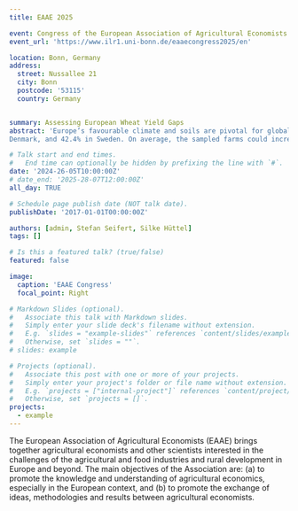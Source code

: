 ```yaml
---
title: EAAE 2025

event: Congress of the European Association of Agricultural Economists
event_url: 'https://www.ilr1.uni-bonn.de/eaaecongress2025/en'

location: Bonn, Germany
address:
  street: Nussallee 21
  city: Bonn
  postcode: '53115'
  country: Germany


summary: Assessing European Wheat Yield Gaps
abstract: 'Europe’s favourable climate and soils are pivotal for global cereal production and Food security. Ensuring cereal productivity is an important cornerstone of this security. However, yield gaps-the differences between potential and actual yields—persist. Addressing and closing These gaps is essential for ensuring global food security. Here, we assess wheat yield gaps, the second most widely grown cereal, for selected European countries (Germany, Spain, Portugal, Denmark, and Sweden). We quantify the Efficiency yield gap—the difference between realized yields and the maximum obtainable yield for a given resource allocation. We evaluate determinants of the efficiency yield gap and test farm organisation, agro-climatic conditions, and the European Union’s (EU) Common Agricultural Policy (CAP). We combine EU Farm Accountancy Data Network farm-level data from 2004 to 2020 with simulated potential yields from the AquaCrop crop growth model. We optimize soil moisture within AquaCrop to simulate potential yields and estimate the total yield gap. Using stochastic frontier analysis, we obtain estimates of the efficiency yield gap and test determinants, among others, altitude, the share of hired labour, and the CAP reforms. Based on a sample of wheat-producing farms, we find an average wheat yield gap of 35.4% in Germany, 56.6% in Spain, 18.3% in Portugal, 34.2% in
Denmark, and 42.4% in Sweden. On average, the sampled farms could increase wheat output by 3.1 t/ha by closing the efficiency gap and an additional 5.8 t/ha by bridging the gap to potential yields. We find CAP reforms to widen yield gaps. In contrast, a higher share of hired labour is positively associated with closing yield gaps in Denmark and Sweden. These findings underscore the need to address and close wheat yield gaps by, for instance, incentivizing adaptation.'

# Talk start and end times.
#   End time can optionally be hidden by prefixing the line with `#`.
date: '2024-26-05T10:00:00Z'
# date_end: '2025-28-07T12:00:00Z'
all_day: TRUE

# Schedule page publish date (NOT talk date).
publishDate: '2017-01-01T00:00:00Z'

authors: [admin, Stefan Seifert, Silke Hüttel]
tags: []

# Is this a featured talk? (true/false)
featured: false

image:
  caption: 'EAAE Congress'
  focal_point: Right

# Markdown Slides (optional).
#   Associate this talk with Markdown slides.
#   Simply enter your slide deck's filename without extension.
#   E.g. `slides = "example-slides"` references `content/slides/example-slides.md`.
#   Otherwise, set `slides = ""`.
# slides: example

# Projects (optional).
#   Associate this post with one or more of your projects.
#   Simply enter your project's folder or file name without extension.
#   E.g. `projects = ["internal-project"]` references `content/project/deep-learning/index.md`.
#   Otherwise, set `projects = []`.
projects:
  - example
---
```


The European Association of Agricultural Economists (EAAE) brings together agricultural economists and other scientists interested in the challenges of the agricultural and food industries and rural development in Europe and beyond. The main objectives of the Association are: (a) to promote the knowledge and understanding of agricultural economics, especially in the European context, and (b) to promote the exchange of ideas, methodologies and results between agricultural economists.

